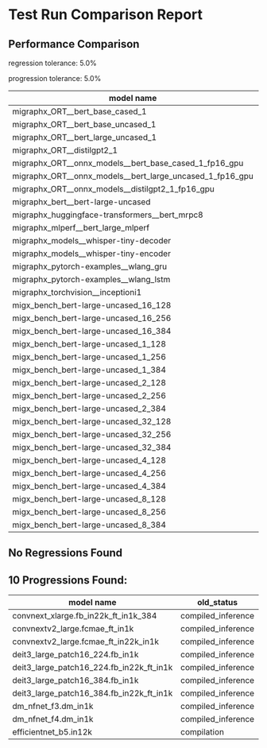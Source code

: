 # Test Run Comparison Report

## Performance Comparison

regression tolerance: 5.0%

progression tolerance: 5.0%

|model name|exit_status|analysis|old_time_ms|new_time_ms|change_ms|percent_change|
|---|---|---|---|---|---|---|
|migraphx_ORT__bert_base_cased_1|PASS|within tol|106.2344|106.7398|0.5054|0.48%|
|migraphx_ORT__bert_base_uncased_1|PASS|within tol|106.2748|106.6588|0.384|0.36%|
|migraphx_ORT__bert_large_uncased_1|PASS|regression|466.0976|574.9832|108.8856|23.36%|
|migraphx_ORT__distilgpt2_1|PASS|within tol|61.5026|60.5996|-0.903|-1.47%|
|migraphx_ORT__onnx_models__bert_base_cased_1_fp16_gpu|Numerics|within tol|66.4407|64.3291|-2.1116|-3.18%|
|migraphx_ORT__onnx_models__bert_large_uncased_1_fp16_gpu|Numerics|regression|276.2901|538.3309|262.0407|94.84%|
|migraphx_ORT__onnx_models__distilgpt2_1_fp16_gpu|Numerics|within tol|32.9195|33.2048|0.2853|0.87%|
|migraphx_bert__bert-large-uncased|PASS|within tol|19.3116|19.2796|-0.032|-0.17%|
|migraphx_huggingface-transformers__bert_mrpc8|PASS|within tol|7.0676|7.0829|0.0153|0.22%|
|migraphx_mlperf__bert_large_mlperf|Numerics|regression|28.5375|72.3884|43.8509|153.66%|
|migraphx_models__whisper-tiny-decoder|PASS|within tol|45.2507|44.8105|-0.4401|-0.97%|
|migraphx_models__whisper-tiny-encoder|Numerics|progression|197.6249|144.0767|-53.5483|-27.1%|
|migraphx_pytorch-examples__wlang_gru|PASS|progression|17.8627|16.886|-0.9767|-5.47%|
|migraphx_pytorch-examples__wlang_lstm|PASS|progression|7.8678|7.0787|-0.7891|-10.03%|
|migraphx_torchvision__inceptioni1|PASS|within tol|60.6659|61.1588|0.4929|0.81%|
|migx_bench_bert-large-uncased_16_128|PASS|within tol|33.3932|31.9747|-1.4185|-4.25%|
|migx_bench_bert-large-uncased_16_256|PASS|within tol|54.8164|53.3633|-1.4531|-2.65%|
|migx_bench_bert-large-uncased_16_384|Numerics|within tol|73.4777|72.1987|-1.279|-1.74%|
|migx_bench_bert-large-uncased_1_128|PASS|within tol|12.4327|11.94|-0.4928|-3.96%|
|migx_bench_bert-large-uncased_1_256|PASS|within tol|12.5215|12.6244|0.1029|0.82%|
|migx_bench_bert-large-uncased_1_384|PASS|within tol|19.9926|19.925|-0.0676|-0.34%|
|migx_bench_bert-large-uncased_2_128|PASS|regression|13.3544|22.287|8.9326|66.89%|
|migx_bench_bert-large-uncased_2_256|PASS|within tol|13.4008|13.5585|0.1577|1.18%|
|migx_bench_bert-large-uncased_2_384|PASS|within tol|21.2699|20.9663|-0.3036|-1.43%|
|migx_bench_bert-large-uncased_32_128|PASS|within tol|67.2168|65.4476|-1.7692|-2.63%|
|migx_bench_bert-large-uncased_32_256|PASS|within tol|100.6995|99.1167|-1.5828|-1.57%|
|migx_bench_bert-large-uncased_32_384|Numerics|within tol|149.2393|146.4728|-2.7665|-1.85%|
|migx_bench_bert-large-uncased_4_128|PASS|within tol|14.5228|14.3232|-0.1996|-1.37%|
|migx_bench_bert-large-uncased_4_256|PASS|within tol|16.7485|16.2602|-0.4883|-2.92%|
|migx_bench_bert-large-uncased_4_384|PASS|within tol|26.6565|25.7287|-0.9278|-3.48%|
|migx_bench_bert-large-uncased_8_128|PASS|within tol|19.3716|18.9164|-0.4551|-2.35%|
|migx_bench_bert-large-uncased_8_256|PASS|within tol|27.3238|26.6894|-0.6343|-2.32%|
|migx_bench_bert-large-uncased_8_384|PASS|within tol|40.5045|39.4935|-1.011|-2.5%|

## No Regressions Found

## 10 Progressions Found:

|model name|old_status|new_status|
|---|---|---|
|convnext_xlarge.fb_in22k_ft_in1k_384|compiled_inference|PASS|
|convnextv2_large.fcmae_ft_in1k|compiled_inference|PASS|
|convnextv2_large.fcmae_ft_in22k_in1k|compiled_inference|PASS|
|deit3_large_patch16_224.fb_in1k|compiled_inference|PASS|
|deit3_large_patch16_224.fb_in22k_ft_in1k|compiled_inference|PASS|
|deit3_large_patch16_384.fb_in1k|compiled_inference|PASS|
|deit3_large_patch16_384.fb_in22k_ft_in1k|compiled_inference|PASS|
|dm_nfnet_f3.dm_in1k|compiled_inference|PASS|
|dm_nfnet_f4.dm_in1k|compiled_inference|PASS|
|efficientnet_b5.in12k|compilation|PASS|

